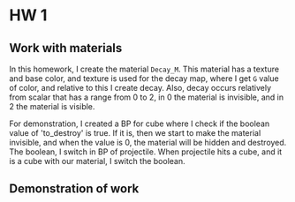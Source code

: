 # HW 1

## Work with materials

In this homework, I create the material `Decay_M`. This material has a texture and base color, and texture is used for the decay map, where I get `G` value of color, and relative to this I create decay. Also, decay occurs relatively from scalar that has a range from 0 to 2, in 0 the material is invisible, and in 2 the material is visible.

For demonstration, I created a BP for cube where I check if the boolean value of 'to_destroy' is true. If it is, then we start to make the material invisible, and when the value is 0, the material will be hidden and destroyed. The boolean, I switch in BP of projectile. When projectile hits a cube, and it is a cube with our material, I switch the boolean.

## Demonstration of work
